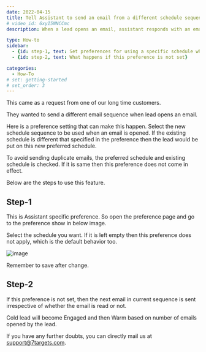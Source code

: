 ```yaml
---
date: 2022-04-15
title: Tell Assistant to send an email from a different schedule sequence after someone opens an email
# video_id: 6xyI5NNCCmc
description: When a lead opens an email, assistant responds with an email from a different schedule selected in below settings. Thus gives an opportunity to send emails from a new schedule based whether email was opened or not. 

type: How-to
sidebar:
  - {id: step-1, text: Set preferences for using a specific schedule when an email is opened}
  - {id: step-2, text: What happens if this preference is not set}

categories:
  - How-To
# set: getting-started
# set_order: 3
---
```

This came as a request from one of our long time customers. 

They wanted to send a different email sequence when lead opens an email. 

Here is a preference setting that can make this happen. Select the new schedule sequence to be used when an email is opened. If the existing schedule is different that specified in the preference then the lead would be put on this new preferred schedule. 

To avoid sending duplicate emails, the preferred schedule and existing schedule is checked. If it is same then this preference does not come in effect.

Below are the steps to use this feature. 

## Step-1
This is Assistant specific preference. So open the preference page and go to the preference show in below image. 

Select the schedule you want. If it is left empty then this preference does not apply, which is the default behavior too.

![image](../../images/schedule-change-on-email-open.png)

Remember to save after change. 

## Step-2
If this preference is not set, then the next email in current sequence is sent irrespective of whether the email is read or not.  

Cold lead will become Engaged and then Warm based on number of emails opened by the lead.

If you have any further doubts, you can directly mail us at support@7targets.com.


